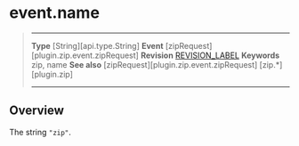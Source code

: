 # event.name

> --------------------- ------------------------------------------------------------------------------------------
> __Type__              [String][api.type.String]
> __Event__             [zipRequest][plugin.zip.event.zipRequest]
> __Revision__          [REVISION_LABEL](REVISION_URL)
> __Keywords__          zip, name
> __See also__			[zipRequest][plugin.zip.event.zipRequest]
>						[zip.*][plugin.zip]
> --------------------- ------------------------------------------------------------------------------------------

## Overview

The string `"zip"`.
